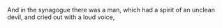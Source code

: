 And in the synagogue there was a man, which had a spirit of an unclean devil, and cried out with a loud voice,
